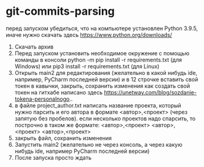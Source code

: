 # git-commits-parsing


перед запуском убедиться, что на компьютере установлен Python 3.9.5, иначе нужно скачать здесь https://www.python.org/downloads/
1. Скачать архив
2. Перед запуском установить необходимое окружение с помощью команды в консоли python -m pip install -r requirements.txt (для Windows)
или pip3 install -r requirements.txt (для Linux)
3. Открыть main2 для редактирования (желательно в какой нибудь ide, например, PyCharm последней версии) и в 12 строчке вставить свой токен в кавычки, закрыть, сохранить изменения
как создать свой токен на гитхабе написано здесь https://unetway.com/blog/sozdanie-tokena-personalnogo..
4. в файле project_author.txt написать название проекта, который нужно парсить и его автора в формате <автор>,<проект> (через запятую без пробелов). если несколько проектов надо спарсить, то построчно в таком же формате:
<автор>,<проект>
<автор>,<проект>
<автор>,<проект>
5. закрыть файл, сохранить изменения
6. Запустить main2 (желательно не через консоль, а через какую нибудь ide, например PyCharm последней версии)
7. После запуска просто ждать
